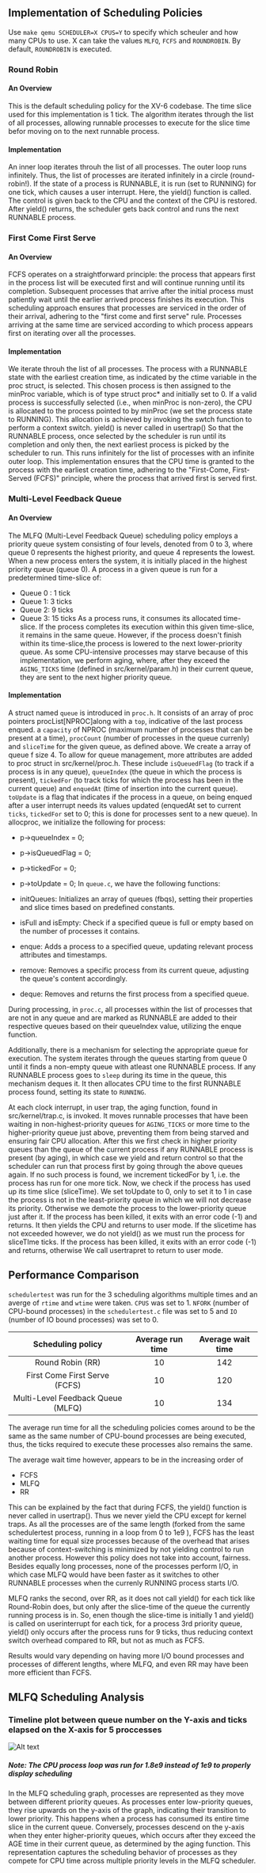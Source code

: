 ## Implementation of Scheduling Policies
Use `make qemu SCHEDULER=X CPUS=Y` to specify which scheuler and how many CPUs to use. X can take the values `MLFQ`, `FCFS` and `ROUNDROBIN`. By default, `ROUNDROBIN` is executed.

### Round Robin
#### An Overview
This is the default scheduling policy for the XV-6 codebase. The time slice used for this implementation is 1 tick. The algorithm iterates through the list of all processes, allowing runnable processes to execute for the slice time befor moving on to the next runnable process.
#### Implementation
An inner loop iterates throuh the list of all processes. The outer loop runs infinitely. Thus, the list of processes are iterated infinitely in a circle (round-robin!). If the state of a process is RUNNABLE, it is run (set to RUNNING) for one tick, which causes a user interrupt. Here, the yield() function is called. The control is given back to the CPU and the context of the CPU is restored. After yield() returns, the scheduler gets back control and runs the next RUNNABLE process.
### First Come First Serve
#### An Overview
FCFS operates on a straightforward principle: the process that appears first in the process list will be executed first and will continue running until its completion. Subsequent processes that arrive after the initial process must patiently wait until the earlier arrived process finishes its execution. This scheduling approach ensures that processes are serviced in the order of their arrival, adhering to the "first come and first serve" rule. Processes arriving at the same time are serviced according to which process appears first on iterating over all the processes.

#### Implementation
We iterate throuh the list of all processes. The process with a RUNNABLE state with the earliest creation time, as indicated by the ctime variable in the proc struct, is selected. This chosen process is then assigned to the minProc variable, which is of type struct proc* and initially set to 0. If a valid process is successfully selected (i.e., when minProc is non-zero), the CPU is allocated to the process pointed to by minProc (we set the process state to RUNNING). This allocation is achieved by invoking the swtch function to perform a context switch. yield() is never called in usertrap() So that the RUNNABLE process, once selected by the scheduler is run until its completion and only then, the next earliest process is picked by the scheduler to run. This runs infinitely for the list of processes with an infinite outer loop.
This implementation ensures that the CPU time is granted to the process with the earliest creation time, adhering to the "First-Come, First-Served (FCFS)" principle, where the process that arrived first is served first.
### Multi-Level Feedback Queue
#### An Overview
The MLFQ (Multi-Level Feedback Queue) scheduling policy employs a priority queue system consisting of four levels, denoted from 0 to 3, where queue 0 represents the highest priority, and queue 4 represents the lowest. When a new process enters the system, it is initially placed in the highest priority queue (queue 0). A process in a given queue is run for a predetermined time-slice of:
- Queue 0 : 1 tick
- Queue 1: 3 ticks
- Queue 2: 9 ticks
- Queue 3: 15 ticks
As a process runs, it consumes its allocated time-slice. If the process completes its execution within this given time-slice, it  remains in the same queue. However, if the process doesn't finish within its time-slice,the process is lowered to the next lower-priority queue. As some CPU-intensive processes may starve because of this implementation, we perform aging, where, after they exceed the `AGING_TICKS` time (defined in src/kernel/param.h) in their current queue, they are sent to the next higher priority queue.
#### Implementation
A struct named `queue` is introduced in `proc.h`. It consists of an array of proc pointers procList[NPROC]along with a `top`, indicative of the last process enqued. a `capacity` of NPROC (maximum number of processes that can be present at a time), `procCount` (number of processes in the queue currenly) and `sliceTime` for the given queue, as defined above. We create a array of queue f size 4.
To allow for queue management, more attributes are added to proc struct in src/kernel/proc.h. These include `isQueuedFlag` (to track if a process is in any queue), `queueIndex` (the queue in which the process is present), `tickedFor` (to track ticks for which the process has been in the current queue) and `enquedAt` (time of insertion into the current queue). `toUpdate` is a flag that indicates if the process in a queue, on being enqued after a user interrupt needs its values updated (enquedAt set to current `ticks`, `tickedFor` set to 0; this is done for processes sent to a new queue).
In allocproc, we initialize the following for  process:
- p->queueIndex = 0;
- p->isQueuedFlag = 0;
- p->tickedFor = 0;
- p->toUpdate = 0;
In `queue.c`, we have the following functions:
- initQueues: Initializes an array of queues (fbqs), setting their properties and slice times based on predefined constants.

- isFull and isEmpty: Check if a specified queue is full or empty based on the number of processes it contains.

- enque: Adds a process to a specified queue, updating relevant process attributes and timestamps.

- remove: Removes a specific process from its current queue, adjusting the queue's content accordingly.

- deque: Removes and returns the first process from a specified queue.

During processing, in `proc.c`, all processes within the list of processes that are not in any queue and are marked as RUNNABLE are added to their respective queues based on their queueIndex value, utilizing the enque function. 

Additionally, there is a mechanism for selecting the appropriate queue for execution. The system iterates through the queues starting from queue 0 until it finds a non-empty queue with atleast one RUNNABLE process. If any RUNNABLE process goes to `sleep` during its time in the queue, this mechanism deques it. It then allocates CPU time to the first RUNNABLE process found, setting its state to `RUNNING`.

At each clock interrupt, in user trap, the aging function, found in src/kernel/trap.c, is invoked. It moves runnable processes that have been waiting in non-highest-priority queues for `AGING_TICKS` or more time to the higher-priority queue just above, preventing them from being starved and ensuring fair CPU allocation. After this we first check in higher priority queues than the queue of the current process if any RUNNABLE process is present (by aging), in which case we yield and return control so that the scheduler can run that process first by going through the above queues again. If no such process is found, we increment tickedFor by 1, i.e. the process has run for one more tick. Now, we check if the process has used up its time slice (sliceTime). We set toUpdate to 0, only to set it to 1 in case the process is not in the least-priority queue in which we will not decrease its priority. Otherwise we demote the process to the lower-priority queue just after it. If the process has been killed, it exits with an error code (-1) and returns. It then yields the CPU and returns to user mode. If the slicetime has not exceeded however, we do not yield() as we must run the process for sliceTIme ticks. If the process has been killed, it exits with an error code (-1) and returns, otherwise We call usertrapret to return to user mode.
## Performance Comparison

`schedulertest` was run for the 3 scheduling algorithms multiple times and an averge of `rtime` and `wtime` were taken.
`CPUS` was set to 1. `NFORK` (number of CPU-bound processes) in the `schedulertest.c` file was set to 5 and `IO` (number of IO bound processes) was set to 0.

|         Scheduling policy         | Average run time | Average wait time |
| :-------------------------------: | :--------------: | :---------------: |
|          Round Robin (RR)         |        10        |        142        |
|   First Come First Serve (FCFS)   |        10        |        120        |
| Multi-Level Feedback Queue (MLFQ) |        10        |        134        |

The average run time for all the scheduling policies comes around to be the same as the same number of CPU-bound processes are being executed, thus, the ticks required to execute these processes also remains the same.

The average wait time however, appears to be in the increasing order of
- FCFS
- MLFQ
- RR

This can be explained by the fact that during FCFS, the yield() function is never called in usertrap(). Thus we never yield the CPU except for kernel traps. As all the processes are of the same length (forked from the same schedulertest process, running in a loop from 0 to 1e9 ), FCFS has the least waiting time for equal size processes because of the overhead that arises because of context-switching is minimized by not yielding control to run another process. However this policy does not take into account, fairness. Besides equally long processes, none of the processes perform I/O, in which case MLFQ would have been faster as it switches to other RUNNABLE processes when the currenly RUNNING process starts I/O.

MLFQ ranks the second, over RR, as it does not call yield() for each tick like Round-Robin does, but only after the slice-time of the queue the currently running process is in. So, enen though the slice-time is initially 1 and yield() is called on userinterrupt for each tick, for a process 3rd priority queue, yield() only occurs after the process runs for 9 ticks, thus reducing context switch overhead compared to RR, but not as much as FCFS.

Results would vary depending on having more I/O bound processes and processes of different lengths, where MLFQ, and even RR may have been more efficient than FCFS.

## MLFQ Scheduling Analysis
### Timeline plot between queue number on the Y-axis and ticks elapsed on the X-axis for 5 proccesses
![Alt text](plot.png)
##### Note: The CPU process loop was run for 1.8e9 instead of 1e9 to properly display scheduling
In the MLFQ scheduling graph, processes are represented as they move between different priority queues. As processes enter low-priority queues, they rise upwards on the y-axis of the graph, indicating their transition to lower priority. This happens when a process has consumed its entire time slice in the current queue. Conversely, processes descend on the y-axis when they enter higher-priority queues, which occurs after they exceed the AGE time in their current queue, as determined by the aging function. This representation captures the scheduling behavior of processes as they compete for CPU time across multiple priority levels in the MLFQ scheduler.


